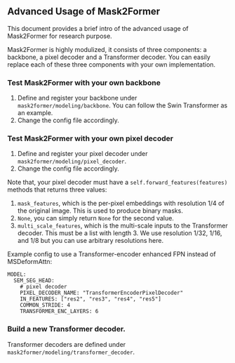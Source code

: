 ## Advanced Usage of Mask2Former

This document provides a brief intro of the advanced usage of Mask2Former for research purpose.

Mask2Former is highly modulized, it consists of three components: a backbone, a pixel decoder and a Transformer
decoder.
You can easily replace each of these three components with your own implementation.

### Test Mask2Former with your own backbone

1. Define and register your backbone under `mask2former/modeling/backbone`. You can follow the Swin Transformer as an
   example.
2. Change the config file accordingly.

### Test Mask2Former with your own pixel decoder

1. Define and register your pixel decoder under `mask2former/modeling/pixel_decoder`.
2. Change the config file accordingly.

Note that, your pixel decoder must have a `self.forward_features(features)` methods that returns three values:

1. `mask_features`, which is the per-pixel embeddings with resolution 1/4 of the original image. This is used to
   produce binary masks.
2. `None`, you can simply return `None` for the second value.
3. `multi_scale_features`, which is the multi-scale inputs to the Transformer decoder. This must be a list with length
    3.
   We use resolution 1/32, 1/16, and 1/8 but you can use arbitrary resolutions here.

Example config to use a Transformer-encoder enhanced FPN instead of MSDeformAttn:

```
MODEL:
  SEM_SEG_HEAD:
    # pixel decoder
    PIXEL_DECODER_NAME: "TransformerEncoderPixelDecoder"
    IN_FEATURES: ["res2", "res3", "res4", "res5"]
    COMMON_STRIDE: 4
    TRANSFORMER_ENC_LAYERS: 6
```

### Build a new Transformer decoder.

Transformer decoders are defined under `mask2former/modeling/transformer_decoder`.
